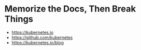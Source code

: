 # Memorize the Docs, Then Break Things

* <https://kubernetes.io>
* <https://github.com/kubernetes>
* <https://kubernetes.io/blog>
